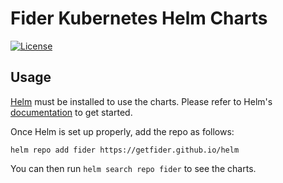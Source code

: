 # Fider Kubernetes Helm Charts

[![License](https://img.shields.io/badge/License-AGPL%203.0-blue.svg)](https://opensource.org/license/agpl-v3/)

## Usage

[Helm](https://helm.sh) must be installed to use the charts.
Please refer to Helm's [documentation](https://helm.sh/docs/) to get started.

Once Helm is set up properly, add the repo as follows:

```console
helm repo add fider https://getfider.github.io/helm
```

You can then run `helm search repo fider` to see the charts.
